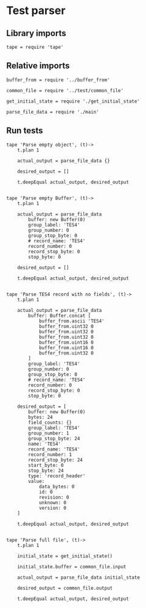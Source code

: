 # Test parser

## Library imports

	tape = require 'tape'


## Relative imports

	buffer_from = require '../buffer_from'

	common_file = require '../test/common_file'

	get_initial_state = require './get_initial_state'

	parse_file_data = require './main'


## Run tests

	tape 'Parse empty object', (t)->
		t.plan 1

		actual_output = parse_file_data {}

		desired_output = []

		t.deepEqual actual_output, desired_output


	tape 'Parse empty Buffer', (t)->
		t.plan 1

		actual_output = parse_file_data
			buffer: new Buffer(0)
			group_label: 'TES4'
			group_number: 0
			group_stop_byte: 0
			# record_name: 'TES4'
			record_number: 0
			record_stop_byte: 0
			stop_byte: 0

		desired_output = []

		t.deepEqual actual_output, desired_output


	tape 'Parse TES4 record with no fields', (t)->
		t.plan 1

		actual_output = parse_file_data
			buffer: Buffer.concat [
				buffer_from.ascii 'TES4'
				buffer_from.uint32 0
				buffer_from.uint32 0
				buffer_from.uint32 0
				buffer_from.uint16 0
				buffer_from.uint16 0
				buffer_from.uint32 0
			]
			group_label: 'TES4'
			group_number: 0
			group_stop_byte: 0
			# record_name: 'TES4'
			record_number: 0
			record_stop_byte: 0
			stop_byte: 0

		desired_output = [
			buffer: new Buffer(0)
			bytes: 24
			field_counts: {}
			group_label: 'TES4'
			group_number: 1
			group_stop_byte: 24
			name: 'TES4'
			record_name: 'TES4'
			record_number: 1
			record_stop_byte: 24
			start_byte: 0
			stop_byte: 24
			type: 'record_header'
			value:
				data_bytes: 0
				id: 0
				revision: 0
				unknown: 0
				version: 0
		]

		t.deepEqual actual_output, desired_output


	tape 'Parse full file', (t)->
		t.plan 1

		initial_state = get_initial_state()

		initial_state.buffer = common_file.input

		actual_output = parse_file_data initial_state

		desired_output = common_file.output

		t.deepEqual actual_output, desired_output
